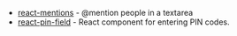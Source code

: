 - [react-mentions](https://github.com/signavio/react-mentions) - @mention people in a textarea
- [react-pin-field](https://github.com/soywod/react-pin-field) - React component for entering PIN codes.
